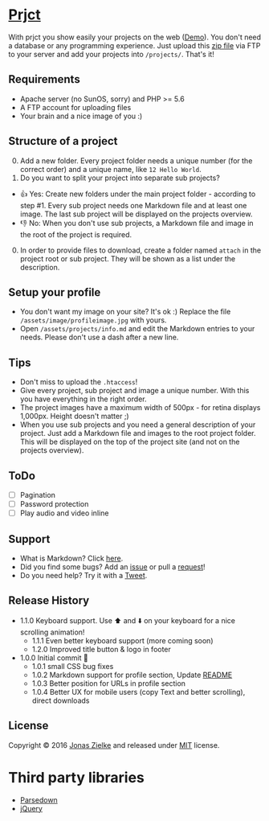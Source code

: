 # [Prjct](http://prjct.work/)

With prjct you show easily your projects on the web ([Demo](http://work.jonaszielke.de)). You don't need a database or any programming experience. Just upload this [zip file](https://github.com/jonaszielke/prjct/archive/master.zip) via FTP to your server and add your projects into `/projects/`. That's it!

## Requirements
* Apache server (no SunOS, sorry) and PHP >= 5.6
* A FTP account for uploading files
* Your brain and a nice image of you :)

## Structure of a project
0. Add a new folder. Every project folder needs a unique number (for the correct order) and a unique name, like `12 Hello World`.
0. Do you want to split your project into separate sub projects?
 * :+1: Yes: Create new folders under the main project folder - according to step #1. Every sub project needs one Markdown file and at least one image. The last sub project will be displayed on the projects overview.
 * :-1: No: When you don't use sub projects, a Markdown file and image in the root of the project is required.
0. In order to provide files to download, create a folder named `attach` in the project root or sub project. They will be shown as a list under the description.

## Setup your profile
* You don't want my image on your site? It's ok :) Replace the file `/assets/image/profileimage.jpg` with yours.
* Open `/assets/projects/info.md` and edit the Markdown entries to your needs. Please don't use a dash after a new line.

## Tips
* Don't miss to upload the `.htaccess`!
* Give every project, sub project and image a unique number. With this you have everything in the right order.
* The project images have a maximum width of 500px - for retina displays 1,000px. Height doesn't matter ;)
* When you use sub projects and you need a general description of your project. Just add a Markdown file and images to the root project folder. This will be displayed on the top of the project site (and not on the projects overview).

## ToDo
- [ ] Pagination
- [ ] Password protection
- [ ] Play audio and video inline

## Support
* What is Markdown? Click [here](https://github.com/adam-p/markdown-here/wiki/Markdown-Cheatsheet).
* Did you find some bugs? Add an [issue](https://github.com/jonaszielke/prjct/issues/new) or pull a [request](https://github.com/jonaszielke/prjct/compare)!
* Do you need help? Try it with a [Tweet](https://twitter.com/intent/tweet?text=@prjctsdotwork%20).


## Release History
* 1.1.0 Keyboard support. Use :arrow_up: and :arrow_down: on your keyboard for a nice scrolling animation!
    * 1.1.1 Even better keyboard support (more coming soon)
    * 1.2.0 Improved title button & logo in footer
* 1.0.0 Initial commit :tada:
    * 1.0.1 small CSS bug fixes
    * 1.0.2 Markdown support for profile section, Update [README](https://github.com/jonaszielke/prjct/blob/master/README.md)
    * 1.0.3 Better position for URLs in profile section
    * 1.0.4 Better UX for mobile users (copy Text and better scrolling), direct downloads

## License
Copyright © 2016 [Jonas Zielke](http://www.jonaszielke.de) and released under [MIT](https://github.com/jonaszielke/prjct/blob/master/LICENSE.txt) license.

# Third party libraries
* [Parsedown](https://github.com/erusev/parsedown)
* [jQuery](https://github.com/jquery/jquery)
